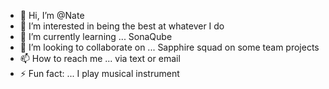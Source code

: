 - 👋 Hi, I’m @Nate
- 👀 I’m interested in being the best at whatever I do
- 🌱 I’m currently learning ... SonaQube
- 💞️ I’m looking to collaborate on ... Sapphire squad on some team projects
- 📫 How to reach me ... via text or email
- ⚡ Fun fact: ... I play musical instrument

<!---
NateOpoku45/NateOpoku45 is a ✨ special ✨ repository because its `README.md` (this file) appears on your GitHub profile.
You can click the Preview link to take a look at your changes.
--->
